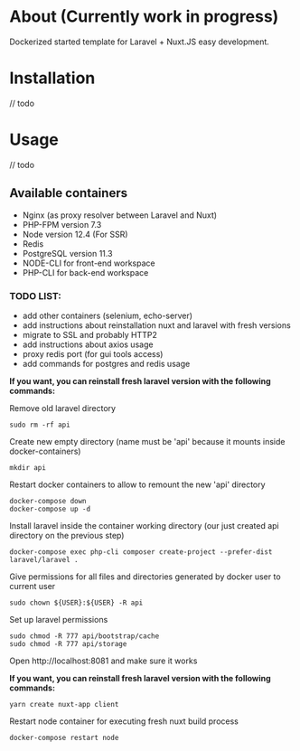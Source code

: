 # About (Currently work in progress)
Dockerized started template for Laravel + Nuxt.JS easy development.

# Installation
// todo

# Usage
// todo

## Available containers
* Nginx (as proxy resolver between Laravel and Nuxt)
* PHP-FPM version 7.3
* Node version 12.4 (For SSR)
* Redis
* PostgreSQL version 11.3
* NODE-CLI for front-end workspace
* PHP-CLI for back-end workspace

### TODO LIST:
- add other containers (selenium, echo-server)
- add instructions about reinstallation nuxt and laravel with fresh versions
- migrate to SSL and probably HTTP2
- add instructions about axios usage
- proxy redis port (for gui tools access)
- add commands for postgres and redis usage

**If you want, you can reinstall fresh laravel version with the following commands:**

Remove old laravel directory
```
sudo rm -rf api
```

Create new empty directory (name must be 'api' because it mounts inside docker-containers)
```
mkdir api
```

Restart docker containers to allow to remount the new 'api' directory
```
docker-compose down
docker-compose up -d
```

Install laravel inside the container working directory (our just created api directory on the previous step)
```
docker-compose exec php-cli composer create-project --prefer-dist laravel/laravel .
```

Give permissions for all files and directories generated by docker user to current user
```
sudo chown ${USER}:${USER} -R api
```

Set up laravel permissions
```
sudo chmod -R 777 api/bootstrap/cache
sudo chmod -R 777 api/storage
```

Open http://localhost:8081 and make sure it works

**If you want, you can reinstall fresh laravel version with the following commands:**

```
yarn create nuxt-app client
```

Restart node container for executing fresh nuxt build process
```
docker-compose restart node
```
